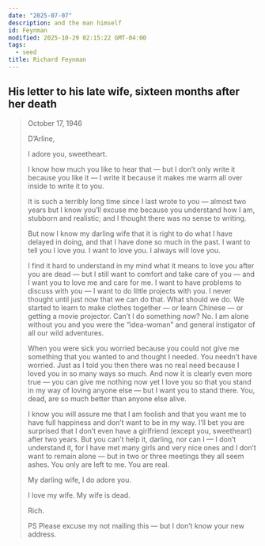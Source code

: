 ```yaml
---
date: "2025-07-07"
description: and the man himself
id: Feynman
modified: 2025-10-29 02:15:22 GMT-04:00
tags:
  - seed
title: Richard Feynman
---
```


## His letter to his late wife, sixteen months after her death

> October 17, 1946
>
> D’Arline,
>
> I adore you, sweetheart.
>
> I know how much you like to hear that — but I don’t only write it because you like it — I write it because it makes me warm all over inside to write it to you.
>
> It is such a terribly long time since I last wrote to you — almost two years but I know you’ll excuse me because you understand how I am, stubborn and realistic; and I thought there was no sense to writing.
>
> But now I know my darling wife that it is right to do what I have delayed in doing, and that I have done so much in the past. I want to tell you I love you. I want to love you. I always will love you.
>
> I find it hard to understand in my mind what it means to love you after you are dead — but I still want to comfort and take care of you — and I want you to love me and care for me. I want to have problems to discuss with you — I want to do little projects with you. I never thought until just now that we can do that. What should we do. We started to learn to make clothes together — or learn Chinese — or getting a movie projector. Can’t I do something now? No. I am alone without you and you were the “idea-woman” and general instigator of all our wild adventures.
>
> When you were sick you worried because you could not give me something that you wanted to and thought I needed. You needn’t have worried. Just as I told you then there was no real need because I loved you in so many ways so much. And now it is clearly even more true — you can give me nothing now yet I love you so that you stand in my way of loving anyone else — but I want you to stand there. You, dead, are so much better than anyone else alive.
>
> I know you will assure me that I am foolish and that you want me to have full happiness and don’t want to be in my way. I’ll bet you are surprised that I don’t even have a girlfriend (except you, sweetheart) after two years. But you can’t help it, darling, nor can I — I don’t understand it, for I have met many girls and very nice ones and I don’t want to remain alone — but in two or three meetings they all seem ashes. You only are left to me. You are real.
>
> My darling wife, I do adore you.
>
> I love my wife. My wife is dead.
>
> Rich.
>
> PS Please excuse my not mailing this — but I don’t know your new address.
